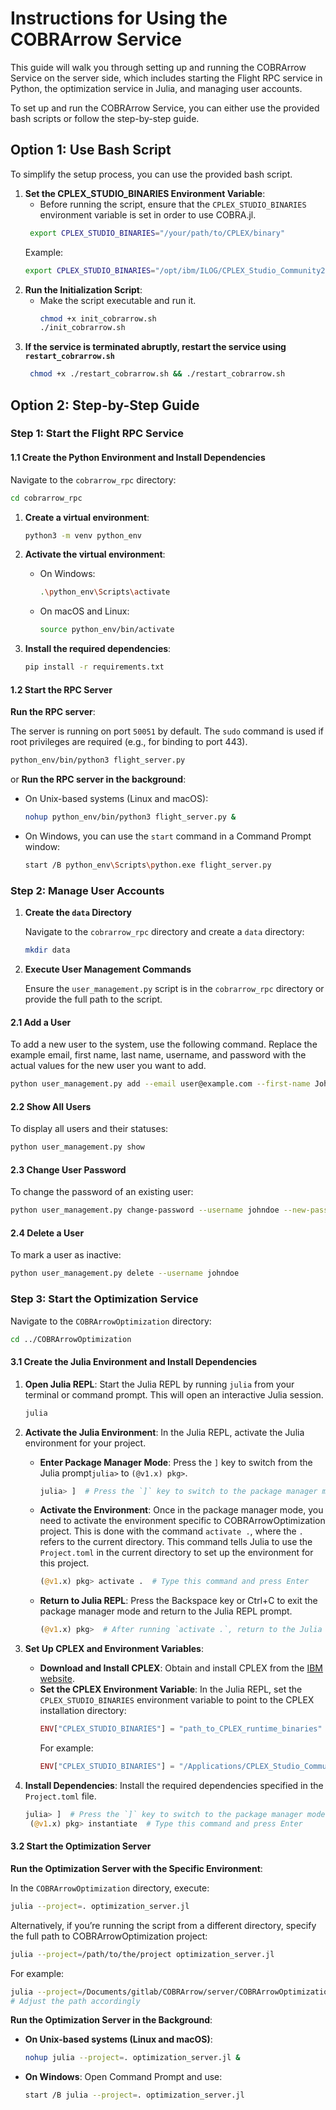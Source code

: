 # Instructions for Using the COBRArrow Service

This guide will walk you through setting up and running the COBRArrow Service on the server side, which includes starting the Flight RPC service in Python, the optimization service in Julia, and managing user accounts.

To set up and run the COBRArrow Service, you can either use the provided bash scripts or follow the step-by-step guide.

## Option 1: Use Bash Script

To simplify the setup process, you can use the provided bash script.

1. **Set the CPLEX_STUDIO_BINARIES Environment Variable**:
   - Before running the script, ensure that the `CPLEX_STUDIO_BINARIES` environment variable is set in order to use COBRA.jl.
    ```sh
     export CPLEX_STUDIO_BINARIES="/your/path/to/CPLEX/binary"
     ```
    Example: 
    ```bash
    export CPLEX_STUDIO_BINARIES="/opt/ibm/ILOG/CPLEX_Studio_Community2211/cplex/bin/x86-64_linux"
    ```
2. **Run the Initialization Script**:
   - Make the script executable and run it.
     ```sh
     chmod +x init_cobrarrow.sh
     ./init_cobrarrow.sh
     ```
3. **If the service is terminated abruptly, restart the service using `restart_cobrarrow.sh`**
    ```sh
     chmod +x ./restart_cobrarrow.sh && ./restart_cobrarrow.sh
     ```

## Option 2: Step-by-Step Guide
### Step 1: Start the Flight RPC Service

#### 1.1 Create the Python Environment and Install Dependencies

Navigate to the `cobrarrow_rpc` directory:
```sh
cd cobrarrow_rpc
```

1. **Create a virtual environment**:
   ```sh
   python3 -m venv python_env
   ```

2. **Activate the virtual environment**:
   - On Windows:
     ```sh
     .\python_env\Scripts\activate
     ```
   - On macOS and Linux:
     ```sh
     source python_env/bin/activate
     ```

3. **Install the required dependencies**:
   ```sh
   pip install -r requirements.txt
   ```

#### 1.2 Start the RPC Server

**Run the RPC server**:

The server is running on port `50051` by default. The `sudo` command is used if root privileges are required (e.g., for binding to port 443).

```sh
python_env/bin/python3 flight_server.py
```

or **Run the RPC server in the background**:

- On Unix-based systems (Linux and macOS):
  ```sh
  nohup python_env/bin/python3 flight_server.py &
  ```

- On Windows, you can use the `start` command in a Command Prompt window:
  ```sh
  start /B python_env\Scripts\python.exe flight_server.py
  ```


### Step 2: Manage User Accounts
1. **Create the `data` Directory**
   
   Navigate to the `cobrarrow_rpc` directory and create a `data` directory:
   ```sh
   mkdir data
   ```
2. **Execute User Management Commands**
   
   Ensure the `user_management.py` script is in the `cobrarrow_rpc` directory or provide the full path to the script.

#### 2.1 Add a User

To add a new user to the system, use the following command. Replace the example email, first name, last name, username, and password with the actual values for the new user you want to add.

```sh
python user_management.py add --email user@example.com --first-name John --last-name Doe --username johndoe --password 123456
```

#### 2.2 Show All Users

To display all users and their statuses:

```sh
python user_management.py show
```

#### 2.3 Change User Password

To change the password of an existing user:

```sh
python user_management.py change-password --username johndoe --new-password newpassword123
```

#### 2.4 Delete a User

To mark a user as inactive:

```sh
python user_management.py delete --username johndoe
```

### Step 3: Start the Optimization Service

Navigate to the `COBRArrowOptimization` directory:
```sh
cd ../COBRArrowOptimization
```

#### 3.1 Create the Julia Environment and Install Dependencies

1. **Open Julia REPL**: Start the Julia REPL by running `julia` from your terminal or command prompt. This will open an interactive Julia session.
    ```sh
    julia
    ```

2. **Activate the Julia Environment**: In the Julia REPL, activate the Julia environment for your project.
     - **Enter Package Manager Mode**: Press the `]` key to switch from the Julia prompt`julia>` to `(@v1.x) pkg>`.
        ```julia
        julia> ]  # Press the `]` key to switch to the package manager mode
        ```
      - **Activate the Environment**: Once in the package manager mode, you need to activate the environment specific to COBRArrowOptimization project. This is done with the command `activate .`, where the `.` refers to the current directory. This command tells Julia to use the `Project.toml` in the current directory to set up the environment for this project.

        ```julia
        (@v1.x) pkg> activate .  # Type this command and press Enter
        ```

    - **Return to Julia REPL**: Press the Backspace key or Ctrl+C to exit the package manager mode and return to the Julia REPL prompt.

      ```julia
      (@v1.x) pkg>  # After running `activate .`, return to the Julia prompt with Backspace
      ```

3. **Set Up CPLEX and Environment Variables**:
   - **Download and Install CPLEX**: Obtain and install CPLEX from the [IBM website](https://www.ibm.com/products/ilog-cplex-optimization-studio).
   - **Set the CPLEX Environment Variable**: In the Julia REPL, set the `CPLEX_STUDIO_BINARIES` environment variable to point to the CPLEX installation directory:
     ```julia
     ENV["CPLEX_STUDIO_BINARIES"] = "path_to_CPLEX_runtime_binaries"
     ```
     For example:
     ```julia
     ENV["CPLEX_STUDIO_BINARIES"] = "/Applications/CPLEX_Studio_Community2211/cplex/bin/arm64_osx"  # Adjust to your installation path
     ```

4. **Install Dependencies**: Install the required dependencies specified in the `Project.toml` file.
    ```julia
    julia> ]  # Press the `]` key to switch to the package manager mode
     (@v1.x) pkg> instantiate  # Type this command and press Enter
    ```

#### 3.2 Start the Optimization Server

**Run the Optimization Server with the Specific Environment**:

In the `COBRArrowOptimization` directory, execute:
```sh
julia --project=. optimization_server.jl
```
Alternatively, if you’re running the script from a different directory, specify the full path to COBRArrowOptimization project:
```sh
julia --project=/path/to/the/project optimization_server.jl
```
For example:
```sh
julia --project=/Documents/gitlab/COBRArrow/server/COBRArrowOptimization optimization_server.jl
# Adjust the path accordingly
```

**Run the Optimization Server in the Background**:

- **On Unix-based systems (Linux and macOS)**:
  ```sh
  nohup julia --project=. optimization_server.jl &
  ```

- **On Windows**:
  Open Command Prompt and use:
  ```sh
  start /B julia --project=. optimization_server.jl
  ```
